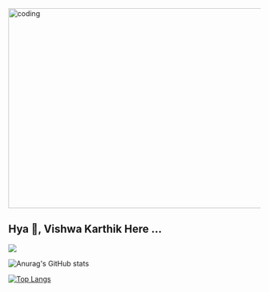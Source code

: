 <a href="https://github.com/Vishwa-Karthik">
  <img align="center" alt="coding" width="888" height="400" src="https://camo.githubusercontent.com/c1dcb74cc1c1835b1d716f5051499a2814c683c806b15f04b0eba492863703e9/68747470733a2f2f63646e2e6472696262626c652e636f6d2f75736572732f3733303730332f73637265656e73686f74732f363538313234332f6176656e746f2e676966">
</a>

## Hya 👋, Vishwa Karthik Here ...

![](https://komarev.com/ghpvc/?username=Vishwa-Karthik&color=blueviolet&style=for-the-badge&label=profile+viewed)

<!--
**Vishwa-Karthik/Vishwa-Karthik** is a ✨ _special_ ✨ repository because its `README.md` (this file) appears on your GitHub profile.

Here are some ideas to get you started:

- 🔭 I’m currently working on ...
- 🌱 I’m currently learning ...
- 👯 I’m looking to collaborate on ...
- 🤔 I’m looking for help with ...
- 💬 Ask me about ...
- 📫 How to reach me: ...
- 😄 Pronouns: ...
- ⚡ Fun fact: ...
-->

![Anurag's GitHub stats](https://github-readme-stats.vercel.app/api?username=Vishwa-Karthik&theme=dark&show_icons=true)

[![Top Langs](https://github-readme-stats.vercel.app/api/top-langs/?username=Vishwa-Karthik&hide=css,swift)](https://github.com/anuraghazra/github-readme-stats)

